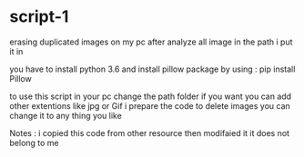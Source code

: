 # script-1
erasing duplicated images on my pc after analyze all image in the path i put it in 

you have to install python 3.6
and install pillow package by using :
pip install Pillow



to use this script in your pc 
change the path folder 
if you want you can add other extentions like jpg or Gif
i prepare the code to delete images you can change it to any thing you like



Notes : i copied this code from other resource then modifaied it
it does not belong to me 
